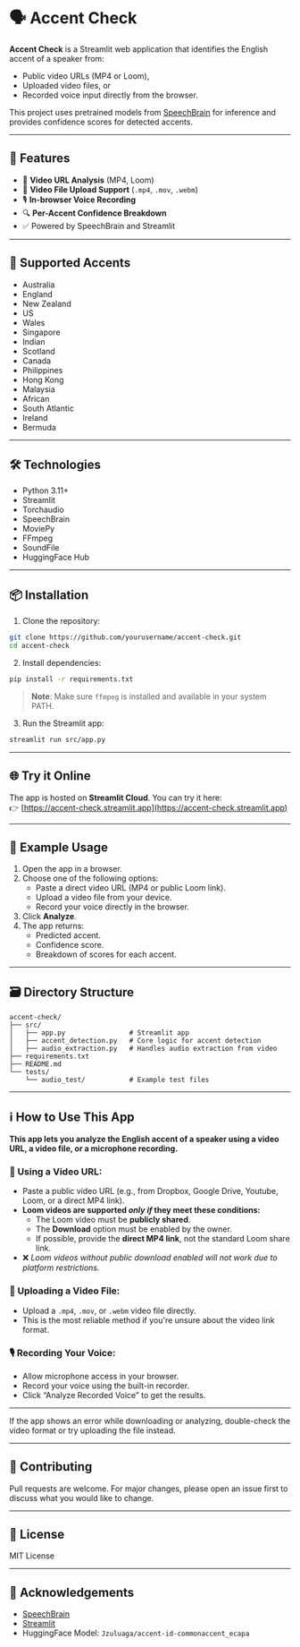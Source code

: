 # 🗣️ Accent Check

**Accent Check** is a Streamlit web application that identifies the English accent of a speaker from:
- Public video URLs (MP4 or Loom),
- Uploaded video files, or
- Recorded voice input directly from the browser.

This project uses pretrained models from [SpeechBrain](https://huggingface.co/speechbrain) for inference and provides confidence scores for detected accents.

---

## 🚀 Features

- 🔗 **Video URL Analysis** (MP4, Loom)
- 📁 **Video File Upload Support** (`.mp4`, `.mov`, `.webm`)
- 🎙️ **In-browser Voice Recording**
- 🔍 **Per-Accent Confidence Breakdown**
- ✅ Powered by SpeechBrain and Streamlit

---

## 🧠 Supported Accents

- Australia
- England
- New Zealand
- US
- Wales
- Singapore
- Indian
- Scotland
- Canada
- Philippines
- Hong Kong
- Malaysia
- African
- South Atlantic
- Ireland
- Bermuda

---

## 🛠️ Technologies

- Python 3.11+
- Streamlit
- Torchaudio
- SpeechBrain
- MoviePy
- FFmpeg
- SoundFile
- HuggingFace Hub

---

## 📦 Installation

1. Clone the repository:

```bash
git clone https://github.com/yourusername/accent-check.git
cd accent-check
```

2. Install dependencies:

```bash
pip install -r requirements.txt
```

> **Note**: Make sure `ffmpeg` is installed and available in your system PATH.

3. Run the Streamlit app:

```bash
streamlit run src/app.py
```

---

## 🌐 Try it Online

The app is hosted on **Streamlit Cloud**. You can try it here:  
👉 [https://accent-check.streamlit.app](https://accent-check.streamlit.app)

---

## 🧪 Example Usage

1. Open the app in a browser.
2. Choose one of the following options:
    - Paste a direct video URL (MP4 or public Loom link).
    - Upload a video file from your device.
    - Record your voice directly in the browser.
3. Click **Analyze**.
4. The app returns:
    - Predicted accent.
    - Confidence score.
    - Breakdown of scores for each accent.

---

## 🗃️ Directory Structure

```
accent-check/
├── src/
│   ├── app.py                # Streamlit app
│   ├── accent_detection.py   # Core logic for accent detection
│   ├── audio_extraction.py   # Handles audio extraction from video
├── requirements.txt
├── README.md
└── tests/
    └── audio_test/           # Example test files
```

---

## ℹ️ How to Use This App

**This app lets you analyze the English accent of a speaker using a video URL, a video file, or a microphone recording.**

### 🔗 Using a Video URL:
- Paste a public video URL (e.g., from Dropbox, Google Drive, Youtube, Loom, or a direct MP4 link).
- **Loom videos are supported _only if_ they meet these conditions:**
    - The Loom video must be **publicly shared**.
    - The **Download** option must be enabled by the owner.
    - If possible, provide the **direct MP4 link**, not the standard Loom share link.
- ❌ _Loom videos without public download enabled will not work due to platform restrictions._

### 📁 Uploading a Video File:
- Upload a `.mp4`, `.mov`, or `.webm` video file directly.
- This is the most reliable method if you're unsure about the video link format.

### 🎙️ Recording Your Voice:
- Allow microphone access in your browser.
- Record your voice using the built-in recorder.
- Click “Analyze Recorded Voice” to get the results.

---
If the app shows an error while downloading or analyzing, double-check the video format or try uploading the file instead.

---

## 🤝 Contributing

Pull requests are welcome. For major changes, please open an issue first to discuss what you would like to change.

---

## 📄 License

MIT License

---

## 🙌 Acknowledgements

- [SpeechBrain](https://github.com/speechbrain/speechbrain)
- [Streamlit](https://streamlit.io/)
- HuggingFace Model: `Jzuluaga/accent-id-commonaccent_ecapa`